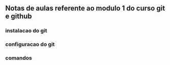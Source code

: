 ## Notas de aulas referente ao modulo 1 do curso git e github

### instalacao do git

### configuracao do git 

### comandos
